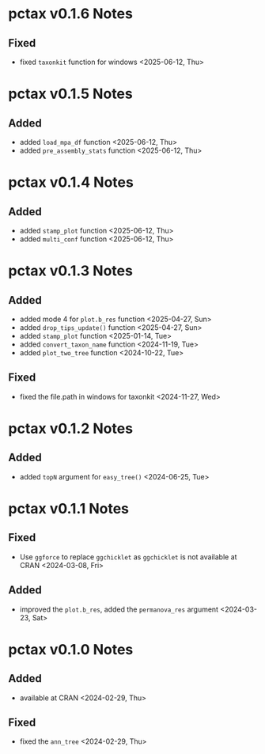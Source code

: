 # pctax v0.1.6 Notes

## Fixed

- fixed `taxonkit` function for windows <2025-06-12, Thu>

# pctax v0.1.5 Notes

## Added

- added `load_mpa_df` function <2025-06-12, Thu>
- added `pre_assembly_stats` function <2025-06-12, Thu>

# pctax v0.1.4 Notes

## Added

- added `stamp_plot` function <2025-06-12, Thu>
- added `multi_conf` function <2025-06-12, Thu>

# pctax v0.1.3 Notes

## Added

- added mode 4 for `plot.b_res` function <2025-04-27, Sun>
- added `drop_tips_update()` function <2025-04-27, Sun>
- added `stamp_plot` function <2025-01-14, Tue>
- added `convert_taxon_name` function <2024-11-19, Tue>
- added `plot_two_tree` function <2024-10-22, Tue>

## Fixed

- fixed the file.path in windows for taxonkit <2024-11-27, Wed>

# pctax v0.1.2 Notes

## Added

- added `topN` argument for `easy_tree()` <2024-06-25, Tue>

# pctax v0.1.1 Notes

## Fixed

- Use `ggforce` to replace `ggchicklet` as `ggchicklet` is not available at CRAN <2024-03-08, Fri>

## Added

- improved the `plot.b_res`, added the `permanova_res` argument <2024-03-23, Sat>

# pctax v0.1.0 Notes

## Added

- available at CRAN <2024-02-29, Thu>

## Fixed

- fixed the `ann_tree` <2024-02-29, Thu>

